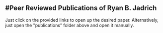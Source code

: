 #Peer Reviewed Publications of Ryan B. Jadrich
---

Just click on the provided links to open up the desired paper. Alternatively, just open the "publications" folder above and open it manually. 